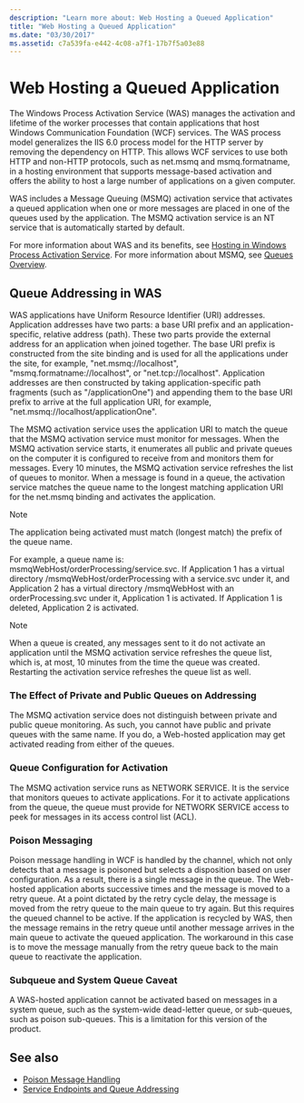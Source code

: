 ```yaml
---
description: "Learn more about: Web Hosting a Queued Application"
title: "Web Hosting a Queued Application"
ms.date: "03/30/2017"
ms.assetid: c7a539fa-e442-4c08-a7f1-17b7f5a03e88
---
```

# Web Hosting a Queued Application

The Windows Process Activation Service (WAS) manages the activation and lifetime of the worker processes that contain applications that host Windows Communication Foundation (WCF) services. The WAS process model generalizes the IIS 6.0 process model for the HTTP server by removing the dependency on HTTP. This allows WCF services to use both HTTP and non-HTTP protocols, such as net.msmq and msmq.formatname, in a hosting environment that supports message-based activation and offers the ability to host a large number of applications on a given computer.  
  
 WAS includes a Message Queuing (MSMQ) activation service that activates a queued application when one or more messages are placed in one of the queues used by the application. The MSMQ activation service is an NT service that is automatically started by default.  
  
 For more information about WAS and its benefits, see [Hosting in Windows Process Activation Service](hosting-in-windows-process-activation-service.md). For more information about MSMQ, see [Queues Overview](queues-overview.md).
  
## Queue Addressing in WAS  

 WAS applications have Uniform Resource Identifier (URI) addresses. Application addresses have two parts: a base URI prefix and an application-specific, relative address (path). These two parts provide the external address for an application when joined together. The base URI prefix is constructed from the site binding and is used for all the applications under the site, for example, "net.msmq://localhost", "msmq.formatname://localhost", or "net.tcp://localhost". Application addresses are then constructed by taking application-specific path fragments (such as "/applicationOne") and appending them to the base URI prefix to arrive at the full application URI, for example, "net.msmq://localhost/applicationOne".  
  
 The MSMQ activation service uses the application URI to match the queue that the MSMQ activation service must monitor for messages. When the MSMQ activation service starts, it enumerates all public and private queues on the computer it is configured to receive from and monitors them for messages. Every 10 minutes, the MSMQ activation service refreshes the list of queues to monitor. When a message is found in a queue, the activation service matches the queue name to the longest matching application URI for the net.msmq binding and activates the application.  
  
> [!NOTE]
> The application being activated must match (longest match) the prefix of the queue name.  
  
 For example, a queue name is: msmqWebHost/orderProcessing/service.svc. If Application 1 has a virtual directory /msmqWebHost/orderProcessing with a service.svc under it, and Application 2 has a virtual directory /msmqWebHost with an orderProcessing.svc under it, Application 1 is activated. If Application 1 is deleted, Application 2 is activated.  
  
> [!NOTE]
> When a queue is created, any messages sent to it do not activate an application until the MSMQ activation service refreshes the queue list, which is, at most, 10 minutes from the time the queue was created. Restarting the activation service refreshes the queue list as well.  
  
### The Effect of Private and Public Queues on Addressing  

 The MSMQ activation service does not distinguish between private and public queue monitoring. As such, you cannot have public and private queues with the same name. If you do, a Web-hosted application may get activated reading from either of the queues.  
  
### Queue Configuration for Activation  

 The MSMQ activation service runs as NETWORK SERVICE. It is the service that monitors queues to activate applications. For it to activate applications from the queue, the queue must provide for NETWORK SERVICE access to peek for messages in its access control list (ACL).  
  
### Poison Messaging  

 Poison message handling in WCF is handled by the channel, which not only detects that a message is poisoned but selects a disposition based on user configuration. As a result, there is a single message in the queue. The Web-hosted application aborts successive times and the message is moved to a retry queue. At a point dictated by the retry cycle delay, the message is moved from the retry queue to the main queue to try again. But this requires the queued channel to be active. If the application is recycled by WAS, then the message remains in the retry queue until another message arrives in the main queue to activate the queued application. The workaround in this case is to move the message manually from the retry queue back to the main queue to reactivate the application.  
  
### Subqueue and System Queue Caveat  

 A WAS-hosted application cannot be activated based on messages in a system queue, such as the system-wide dead-letter queue, or sub-queues, such as poison sub-queues. This is a limitation for this version of the product.  
  
## See also

- [Poison Message Handling](poison-message-handling.md)
- [Service Endpoints and Queue Addressing](service-endpoints-and-queue-addressing.md)
